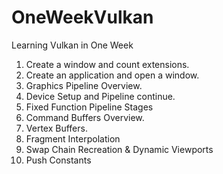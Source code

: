 # OneWeekVulkan
Learning Vulkan in One Week

1. Create a window and count extensions.  
2. Create an application and open a window.  
3. Graphics Pipeline Overview.
4. Device Setup and Pipeline continue.
5. Fixed Function Pipeline Stages 
6. Command Buffers Overview.
7. Vertex Buffers.
8. Fragment Interpolation
9. Swap Chain Recreation & Dynamic Viewports
10. Push Constants 